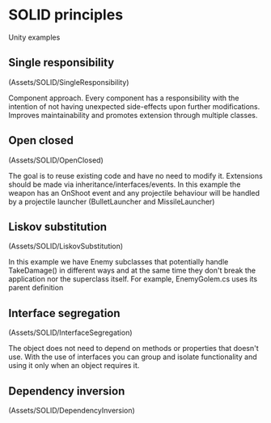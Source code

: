 # SOLID principles

Unity examples

## Single responsibility
(Assets/SOLID/SingleResponsibility)

Component approach. Every component has a responsibility with the intention of not having unexpected side-effects upon further modifications.
Improves maintainability and promotes extension through multiple classes.

## Open closed
(Assets/SOLID/OpenClosed)

The goal is to reuse existing code and have no need to modify it. Extensions should be made via inheritance/interfaces/events.
In this example the weapon has an OnShoot event and any projectile behaviour will be handled by a projectile launcher (BulletLauncher and MissileLauncher)

## Liskov substitution
(Assets/SOLID/LiskovSubstitution)

In this example we have Enemy subclasses that potentially handle TakeDamage() in different ways and at the same time they don't break the application nor the superclass itself. For example, EnemyGolem.cs uses its parent definition

## Interface segregation
(Assets/SOLID/InterfaceSegregation)

The object does not need to depend on methods or properties that doesn't use. With the use of interfaces you can group and isolate functionality and using it only when an object requires it.

## Dependency inversion
(Assets/SOLID/DependencyInversion)


